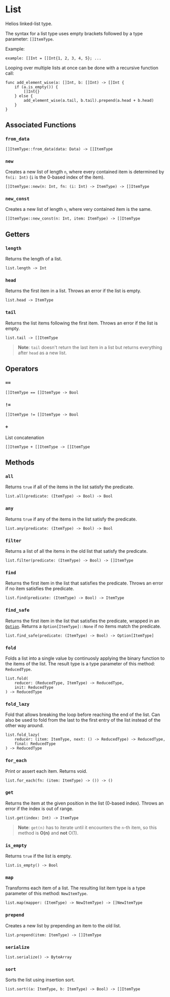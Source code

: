 # List

Helios linked-list type.

The syntax for a list type uses empty brackets followed by a type parameter: `[]ItemType`.

Example:
```helios
example: []Int = []Int{1, 2, 3, 4, 5}; ...
```

Looping over multiple lists at once can be done with a recursive function call:
```helios
func add_element_wise(a: []Int, b: []Int) -> []Int {
    if (a.is_empty()) {
        []Int{}
    } else {
        add_element_wise(a.tail, b.tail).prepend(a.head + b.head)
    }
}
```

## Associated Functions

### `from_data`

```helios
[]ItemType::from_data(data: Data) -> []ItemType
```

### `new`

Creates a new list of length `n`, where every contained item is determined by `fn(i: Int)` (`i` is the 0-based index of the item).

```helios
[]ItemType::new(n: Int, fn: (i: Int) -> ItemType) -> []ItemType
```

### `new_const`

Creates a new list of length `n`, where very contained item is the same.

```helios
[]ItemType::new_const(n: Int, item: ItemType) -> []ItemType
```

## Getters

### `length`

Returns the length of a list.

```helios
list.length -> Int
```

### `head`

Returns the first item in a list. Throws an error if the list is empty.

```helios
list.head -> ItemType
```

### `tail`

Returns the list items following the first item. Throws an error if the list is empty.

```helios
list.tail -> []ItemType
```

> **Note**: `tail` doesn't return the last item in a list but returns everything after `head` as a new list.

## Operators

### `==`

```helios
[]ItemType == []ItemType -> Bool
```

### `!=`

```helios
[]ItemType != []ItemType -> Bool
```

### `+`

List concatenation

```helios
[]ItemType + []ItemType -> []ItemType
```

## Methods

### `all`

Returns `true` if all of the items in the list satisfy the predicate.

```helios
list.all(predicate: (ItemType) -> Bool) -> Bool
```

### `any`

Returns `true` if any of the items in the list satisfy the predicate.

```helios
list.any(predicate: (ItemType) -> Bool) -> Bool
```

### `filter`

Returns a list of all the items in the old list that satisfy the predicate.

```helios
list.filter(predicate: (ItemType) -> Bool) -> []ItemType
```

### `find`

Returns the first item in the list that satisfies the predicate. Throws an error if no item satisfies the predicate.

```helios
list.find(predicate: (ItemType) -> Bool) -> ItemType
```

### `find_safe`

Returns the first item in the list that satisfies the predicate, wrapped in an [`Option`](./option.md). Returns a `Option[ItemType]::None` if no items match the predicate.

```helios
list.find_safe(predicate: (ItemType) -> Bool) -> Option[ItemType]
```

### `fold`

Folds a list into a single value by continuosly applying the binary function to the items of the list. The result type is a type parameter of this method: `ReducedType`.

```helios
list.fold(
    reducer: (ReducedType, ItemType) -> ReducedType, 
    init: ReducedType
) -> ReducedType
```

### `fold_lazy`

Fold that allows breaking the loop before reaching the end of the list. Can also be used to fold from the last to the first entry of the list instead of the other way around.

```helios
list.fold_lazy(
    reducer: (item: ItemType, next: () -> ReducedType) -> ReducedType,
    final: ReducedType
) -> ReducedType
```

### `for_each`

Print or assert each item. Returns void.

```helios
list.for_each(fn: (item: ItemType) -> ()) -> ()
```

### `get`

Returns the item at the given position in the list (0-based index). Throws an error if the index is out of range.

```helios
list.get(index: Int) -> ItemType
```

> **Note**: `get(n)` has to iterate until it encounters the `n`-th item, so this method is **O(n)** and **not** O(1).

### `is_empty`

Returns `true` if the list is empty.

```helios
list.is_empty() -> Bool
```

### `map`

Transforms each item of a list. The resulting list item type is a type parameter of this method: `NewItemType`.

```helios
list.map(mapper: (ItemType) -> NewItemType) -> []NewItemType
```

### `prepend`

Creates a new list by prepending an item to the old list.

```helios
list.prepend(item: ItemType) -> []ItemType
```

### `serialize`

```helios
list.serialize() -> ByteArray
```

### `sort`

Sorts the list using insertion sort.

```helios
list.sort((a: ItemType, b: ItemType) -> Bool) -> []ItemType
```
